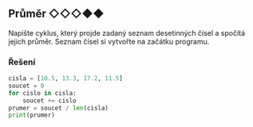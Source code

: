 ## Průměr ◇◇◇◆◆

Napište cyklus, který projde zadaný seznam desetinných čísel a spočítá jejich průměr. Seznam čísel si vytvořte na
začátku programu.

### Řešení

```python
cisla = [10.5, 13.3, 17.2, 11.5]
soucet = 0
for cislo in cisla:
    soucet += cislo
prumer = soucet / len(cisla)
print(prumer)
```